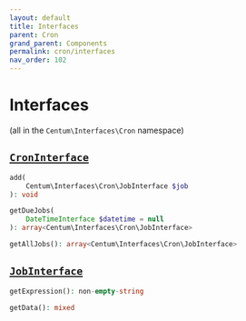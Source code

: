 ```yaml
---
layout: default
title: Interfaces
parent: Cron
grand_parent: Components
permalink: cron/interfaces
nav_order: 102
---
```




# Interfaces

(all in the `Centum\Interfaces\Cron` namespace)



## [`CronInterface`](https://github.com/SidRoberts/centum/blob/main/src/Interfaces/Cron/CronInterface.php)

```php
add(
    Centum\Interfaces\Cron\JobInterface $job
): void
```

```php
getDueJobs(
    DateTimeInterface $datetime = null
): array<Centum\Interfaces\Cron\JobInterface>
```

```php
getAllJobs(): array<Centum\Interfaces\Cron\JobInterface>
```



## [`JobInterface`](https://github.com/SidRoberts/centum/blob/main/src/Interfaces/Cron/JobInterface.php)

```php
getExpression(): non-empty-string
```

```php
getData(): mixed
```
